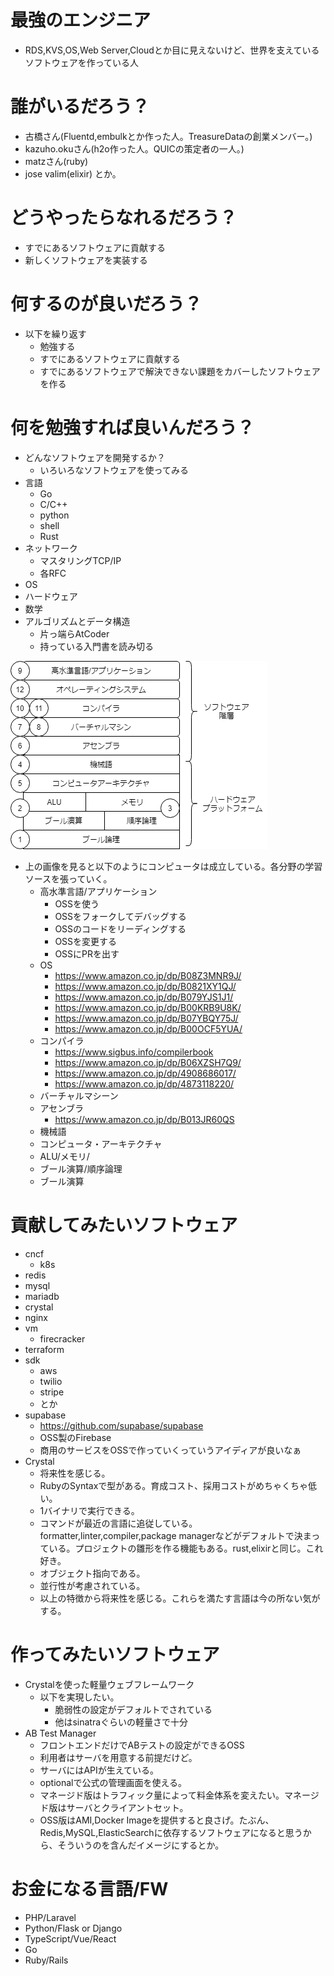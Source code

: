 # 最強のエンジニア
- RDS,KVS,OS,Web Server,Cloudとか目に見えないけど、世界を支えているソフトウェアを作っている人

# 誰がいるだろう？
- 古橋さん(Fluentd,embulkとか作った人。TreasureDataの創業メンバー。)
- kazuho.okuさん(h2o作った人。QUICの策定者の一人。)
- matzさん(ruby)
- jose valim(elixir)
とか。

# どうやったらなれるだろう？
- すでにあるソフトウェアに貢献する
- 新しくソフトウェアを実装する

# 何するのが良いだろう？
- 以下を繰り返す
  - 勉強する
  - すでにあるソフトウェアに貢献する
  - すでにあるソフトウェアで解決できない課題をカバーしたソフトウェアを作る

# 何を勉強すれば良いんだろう？
- どんなソフトウェアを開発するか？
  - いろいろなソフトウェアを使ってみる
- 言語
  - Go
  - C/C++
  - python
  - shell
  - Rust
- ネットワーク
  - マスタリングTCP/IP
  - 各RFC
- OS
- ハードウェア
- 数学
- アルゴリズムとデータ構造
  - 片っ端らAtCoder
  - 持っている入門書を読み切る

<img src="20210728_コンピュータシステムの理論と実装/コースマップ.png">

- 上の画像を見ると以下のようにコンピュータは成立している。各分野の学習ソースを張っていく。
  - 高水準言語/アプリケーション
    - OSSを使う
    - OSSをフォークしてデバッグする
    - OSSのコードをリーディングする
    - OSSを変更する
    - OSSにPRを出す
  - OS
    - https://www.amazon.co.jp/dp/B08Z3MNR9J/
    - https://www.amazon.co.jp/dp/B0821XY1QJ/
    - https://www.amazon.co.jp/dp/B079YJS1J1/
    - https://www.amazon.co.jp/dp/B00KRB9U8K/
    - https://www.amazon.co.jp/dp/B07YBQY75J/
    - https://www.amazon.co.jp/dp/B00OCF5YUA/
  - コンパイラ
    - https://www.sigbus.info/compilerbook
    - https://www.amazon.co.jp/dp/B06XZSH7Q9/
    - https://www.amazon.co.jp/dp/4908686017/
    - https://www.amazon.co.jp/dp/4873118220/
  - バーチャルマシーン
  - アセンブラ
    - https://www.amazon.co.jp/dp/B013JR60QS
  - 機械語
  - コンピュータ・アーキテクチャ
  - ALU/メモリ/
  - ブール演算/順序論理
  - ブール演算

# 貢献してみたいソフトウェア
- cncf
  - k8s
- redis
- mysql
- mariadb
- crystal
- nginx
- vm
  - firecracker
- terraform
- sdk
  - aws
  - twilio
  - stripe
  - とか
- supabase
  - https://github.com/supabase/supabase
  - OSS製のFirebase
  - 商用のサービスをOSSで作っていくっていうアイディアが良いなぁ
- Crystal
  - 将来性を感じる。
  - RubyのSyntaxで型がある。育成コスト、採用コストがめちゃくちゃ低い。
  - 1バイナリで実行できる。
  - コマンドが最近の言語に追従している。formatter,linter,compiler,package managerなどがデフォルトで決まっている。プロジェクトの雛形を作る機能もある。rust,elixirと同じ。これ好き。
  - オブジェクト指向である。
  - 並行性が考慮されている。
  - 以上の特徴から将来性を感じる。これらを満たす言語は今の所ない気がする。

# 作ってみたいソフトウェア
- Crystalを使った軽量ウェブフレームワーク
  - 以下を実現したい。
    - 脆弱性の設定がデフォルトでされている
    - 他はsinatraぐらいの軽量さで十分
- AB Test Manager
  - フロントエンドだけでABテストの設定ができるOSS
  - 利用者はサーバを用意する前提だけど。
  - サーバにはAPIが生えている。
  - optionalで公式の管理画面を使える。
  - マネージド版はトラフィック量によって料金体系を変えたい。マネージド版はサーバとクライアントセット。
  - OSS版はAMI,Docker Imageを提供すると良さげ。たぶん、Redis,MySQL,ElasticSearchに依存するソフトウェアになると思うから、そういうのを含んだイメージにするとか。

# お金になる言語/FW
- PHP/Laravel
- Python/Flask or Django
- TypeScript/Vue/React
- Go
- Ruby/Rails
